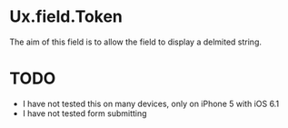Ux.field.Token
=================

The aim of this field is to allow the field to display a delmited string.

TODO
=================

 - I have not tested this on many devices, only on iPhone 5 with iOS 6.1
 - I have not tested form submitting